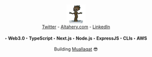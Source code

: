 
<div align='center'>
   <img src="./dancing-groot.gif" width="60"  /><br />
   <a href="https://twitter.com/robot0x01">Twitter</a> - 
   <a href="https://altahery.com">Altahery.com</a> - 
   <a href="https://www.linkedin.com/in/abdullah-al-taheri-671574298/">LinkedIn</a>
  <h4>
    ‣ Web3.0
    ‣ TypeScript
    ‣ Next.js
    ‣ Node.js
    ‣ ExpressJS
    ‣ CLIs
    ‣ AWS
  </h4>  
   Building <a href="https://muallaqat.io/">Muallaqat</a> 😎
</div>
